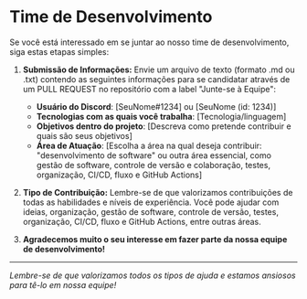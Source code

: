 # Time de Desenvolvimento

Se você está interessado em se juntar ao nosso time de desenvolvimento, siga estas etapas simples:

1. **Submissão de Informações:**
   Envie um arquivo de texto (formato .md ou .txt) contendo as seguintes informações para se candidatar através de um PULL REQUEST no repositório com a label "Junte-se à Equipe":

   - **Usuário do Discord**: [SeuNome#1234] ou [SeuNome (id: 1234)]
   - **Tecnologias com as quais você trabalha**: [Tecnologia/linguagem]
   - **Objetivos dentro do projeto**: [Descreva como pretende contribuir e quais são seus objetivos]
   - **Área de Atuação**:
     [Escolha a área na qual deseja contribuir: "desenvolvimento de software" ou outra área essencial, como gestão de software, controle de versão e colaboração, testes, organização, CI/CD, fluxo e GitHub Actions]

2. **Tipo de Contribuição:**
   Lembre-se de que valorizamos contribuições de todas as habilidades e níveis de experiência. Você pode ajudar com ideias, organização, gestão de software, controle de versão, testes, organização, CI/CD, fluxo e GitHub Actions, entre outras áreas.

3. **Agradecemos muito o seu interesse em fazer parte da nossa equipe de desenvolvimento!**

---

*Lembre-se de que valorizamos todos os tipos de ajuda e estamos ansiosos para tê-lo em nossa equipe!*
